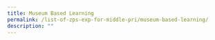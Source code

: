 ```yaml
---
title: Museum Based Learning
permalink: /list-of-zps-exp-for-middle-pri/museum-based-learning/
description: ""
---
```

